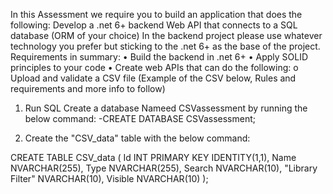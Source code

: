 In this Assessment we require you to build an application that does the following:
Develop a .net 6+ backend Web API that connects to a SQL database (ORM of your choice)
In the backend project please use whatever technology you prefer but sticking to the .net 6+ as the
base of the project.
Requirements in summary:
• Build the backend in .net 6+
• Apply SOLID principles to your code
• Create web APIs that can do the following:
o Upload and validate a CSV file (Example of the CSV below, Rules and requirements
and more info to follow)




1) Run SQL  Create a database  Nameed CSVassessment  by running the below command: 
-CREATE DATABASE CSVassessment;

2) Create the "CSV_data" table with the below command: 

CREATE TABLE CSV_data (
    Id INT PRIMARY KEY IDENTITY(1,1),
    Name NVARCHAR(255),
    Type NVARCHAR(255),
    Search NVARCHAR(10),
    "Library Filter" NVARCHAR(10),
    Visible NVARCHAR(10)
);